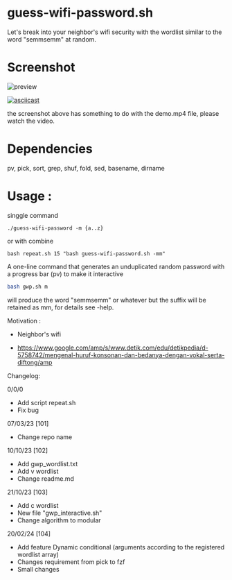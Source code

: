 # guess-wifi-password.sh

Let's break into your neighbor's wifi security with the wordlist similar to the word "semmsemm" at random.

# Screenshot 
![preview](./demo_1.jpg)

[![asciicast](https://asciinema.org/a/561147.svg)](https://asciinema.org/a/561147)

the screenshot above has something to do with the demo.mp4 file, please watch the video.

# Dependencies

pv, pick, sort, grep, shuf, fold, sed, basename, dirname

# Usage :

singgle command

```./guess-wifi-password -m {a..z}``` 

or with combine

```bash repeat.sh 15 "bash guess-wifi-password.sh -mm"```

A one-line command that generates an unduplicated random password with a progress bar (pv) to make it interactive

```sh
bash gwp.sh m
```

will produce the word "semmsemm" or whatever but the suffix will be retained as mm, for details see -help.

Motivation :
* Neighbor's wifi

* https://www.google.com/amp/s/www.detik.com/edu/detikpedia/d-5758742/mengenal-huruf-konsonan-dan-bedanya-dengan-vokal-serta-diftong/amp

Changelog:

0/0/0

+ Add script repeat.sh
+ Fix bug

07/03/23 [101]
+ Change repo name

10/10/23 [102]
+ Add gwp_wordlist.txt
+ Add v wordlist
+ Change readme.md

21/10/23 [103]
+ Add c wordlist
+ New file "gwp_interactive.sh"
+ Change algorithm to modular

20/02/24 [104]
+ Add feature Dynamic conditional (arguments according to the registered wordlist array)
+ Changes requirement from pick to fzf
+ Small changes
  
